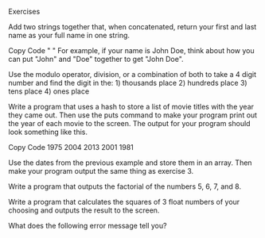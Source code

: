 Exercises

Add two strings together that, when concatenated, return your first and last name as your full name in one string.

Copy Code
"<Firstname> <Lastname>"
For example, if your name is John Doe, think about how you can put "John" and "Doe" together to get "John Doe".


Use the modulo operator, division, or a combination of both to take a 4 digit number and find the digit in the: 1) thousands place 2) hundreds place 3) tens place 4) ones place


Write a program that uses a hash to store a list of movie titles with the year they came out. Then use the puts command to make your program print out the year of each movie to the screen. The output for your program should look something like this.

Copy Code
1975
2004
2013
2001
1981

Use the dates from the previous example and store them in an array. Then make your program output the same thing as exercise 3.


Write a program that outputs the factorial of the numbers 5, 6, 7, and 8.


Write a program that calculates the squares of 3 float numbers of your choosing and outputs the result to the screen.


What does the following error message tell you?

